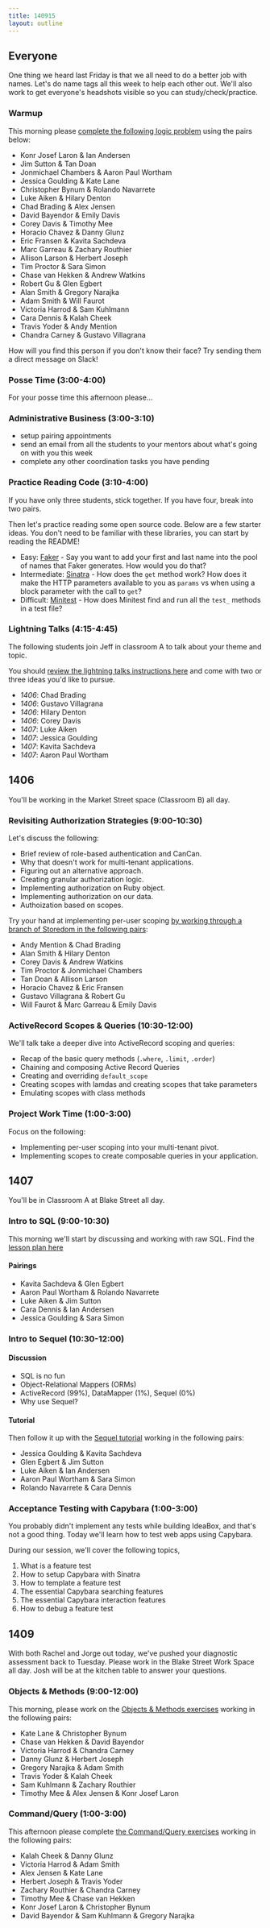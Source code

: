 ```yaml
---
title: 140915
layout: outline
---
```


## Everyone

One thing we heard last Friday is that we all need to do a better job with names.
Let's do name tags all this week to help each other out. We'll also work to get
everyone's headshots visible so you can study/check/practice.

### Warmup

This morning please [complete the following logic problem](http://cl.ly/0d1N3B3p0X0W)
using the pairs below:

* Konr Josef Laron & Ian Andersen
* Jim Sutton & Tan Doan
* Jonmichael Chambers & Aaron Paul Wortham
* Jessica Goulding & Kate Lane
* Christopher Bynum & Rolando Navarrete
* Luke Aiken & Hilary Denton
* Chad Brading & Alex Jensen
* David Bayendor & Emily Davis
* Corey Davis & Timothy Mee
* Horacio Chavez & Danny Glunz
* Eric Fransen & Kavita Sachdeva
* Marc Garreau & Zachary Routhier
* Allison Larson & Herbert Joseph
* Tim Proctor & Sara Simon
* Chase van Hekken & Andrew Watkins
* Robert Gu & Glen Egbert
* Alan Smith & Gregory Narajka
* Adam Smith & Will Faurot
* Victoria Harrod & Sam Kuhlmann
* Cara Dennis & Kalah Cheek
* Travis Yoder & Andy Mention
* Chandra Carney & Gustavo Villagrana

How will you find this person if you don't know their face? Try sending them
a direct message on Slack!

### Posse Time (3:00-4:00)

For your posse time this afternoon please...

### Administrative Business (3:00-3:10)

* setup pairing appointments
* send an email from all the students to your mentors about what's going on with
you this week
* complete any other coordination tasks you have pending

### Practice Reading Code (3:10-4:00)

If you have only three students, stick together. If you have four, break into
two pairs.

Then let's practice reading some open source code. Below are a few starter ideas.
You don't need to be familiar with these libraries, you can start by reading the README!

* Easy: [Faker](https://github.com/stympy/faker) - Say you want to add your first
and last name into the pool of names that Faker generates. How would you do that?
* Intermediate: [Sinatra](https://github.com/sinatra/sinatra) - How does the `get` method work? How does it make the HTTP parameters available to you as `params` vs when
using a block parameter with the call to `get`?
* Difficult: [Minitest](https://github.com/seattlerb/minitest) - How does Minitest
find and run all the `test_` methods in a test file?

### Lightning Talks (4:15-4:45)

The following students join Jeff in classroom A to talk about your theme and topic.

You should [review the lightning talks instructions here](https://github.com/turingschool/lightning_talks) and come with two or
three ideas you'd like to pursue.

* _1406_: Chad Brading
* _1406_: Gustavo Villagrana
* _1406_: Hilary Denton
* _1406_: Corey Davis
* _1407_: Luke Aiken
* _1407_: Jessica Goulding
* _1407_: Kavita Sachdeva
* _1407_: Aaron Paul Wortham

## 1406

You'll be working in the Market Street space (Classroom B) all day.

### Revisiting Authorization Strategies (9:00-10:30)

Let's discuss the following:

* Brief review of role-based authentication and CanCan.
* Why that doesn't work for multi-tenant applications.
* Figuring out an alternative approach.
* Creating granular authorization logic.
* Implementing authorization on Ruby object.
* Implementing authorization on our data.
* Authoization based on scopes.

Try your hand at implementing per-user scoping [by working through a branch of Storedom in the following pairs](http://tutorials.jumpstartlab.com/academy/workshops/revisiting_authentication_and_authorization.html):

* Andy Mention & Chad Brading
* Alan Smith & Hilary Denton
* Corey Davis & Andrew Watkins
* Tim Proctor & Jonmichael Chambers
* Tan Doan & Allison Larson
* Horacio Chavez & Eric Fransen
* Gustavo Villagrana & Robert Gu
* Will Faurot & Marc Garreau & Emily Davis

### ActiveRecord Scopes & Queries (10:30-12:00)

We'll talk take a deeper dive into ActiveRecord scoping and queries:

* Recap of the basic query methods (`.where`, `.limit`, `.order`)
* Chaining and composing Active Record Queries
* Creating and overriding `default_scope`
* Creating scopes with lamdas and creating scopes that take parameters
* Emulating scopes with class methods

### Project Work Time (1:00-3:00)

Focus on the following:

* Implementing per-user scoping into your multi-tenant pivot.
* Implementing scopes to create composable queries in your application.

## 1407

You'll be in Classroom A at Blake Street all day.

### Intro to SQL (9:00-10:30)

This morning we'll start by discussing and working with raw SQL. Find the
[lesson plan here](https://github.com/turingschool/lesson_plans/blob/master/ruby_02-web_applications_with_ruby/introduction_to_sql.markdown)

#### Pairings

* Kavita Sachdeva & Glen Egbert
* Aaron Paul Wortham & Rolando Navarrete
* Luke Aiken & Jim Sutton
* Cara Dennis & Ian Andersen
* Jessica Goulding & Sara Simon

### Intro to Sequel (10:30-12:00)

#### Discussion

* SQL is no fun
* Object-Relational Mappers (ORMs)
* ActiveRecord (99%), DataMapper (1%), Sequel (0%)
* Why use Sequel?

#### Tutorial

Then follow it up with the [Sequel tutorial](http://tutorials.jumpstartlab.com/topics/sql/sequel.html) working in
the following pairs:

* Jessica Goulding & Kavita Sachdeva
* Glen Egbert & Jim Sutton
* Luke Aiken & Ian Andersen
* Aaron Paul Wortham & Sara Simon
* Rolando Navarrete & Cara Dennis

### Acceptance Testing with Capybara (1:00-3:00)

You probably didn't implement any tests while building IdeaBox, and that's not a
good thing. Today we'll learn how to test web apps using Capybara.

During our session, we'll cover the following topics,

1. What is a feature test
2. How to setup Capybara with Sinatra
3. How to template a feature test
4. The essential Capybara searching features
5. The essential Capybara interaction features
6. How to debug a feature test

## 1409

With both Rachel and Jorge out today, we've pushed your diagnostic assessment
back to Tuesday. Please work in the Blake Street Work Space all day. Josh will
be at the kitchen table to answer your questions.

### Objects & Methods (9:00-12:00)

This morning, please work on the [Objects & Methods
exercises](https://github.com/turingschool/ruby-exercises/tree/master/objects-and-methods)
working in the following pairs:

* Kate Lane & Christopher Bynum
* Chase van Hekken & David Bayendor
* Victoria Harrod & Chandra Carney
* Danny Glunz & Herbert Joseph
* Gregory Narajka & Adam Smith
* Travis Yoder & Kalah Cheek
* Sam Kuhlmann & Zachary Routhier
* Timothy Mee & Alex Jensen & Konr Josef Laron

### Command/Query (1:00-3:00)

This afternoon please complete [the Command/Query exercises](https://github.com/turingschool/ruby-exercises/tree/master/command-query)
working in the following pairs:

* Kalah Cheek & Danny Glunz
* Victoria Harrod & Adam Smith
* Alex Jensen & Kate Lane
* Herbert Joseph & Travis Yoder
* Zachary Routhier & Chandra Carney
* Timothy Mee & Chase van Hekken
* Konr Josef Laron & Christopher Bynum
* David Bayendor & Sam Kuhlmann & Gregory Narajka
